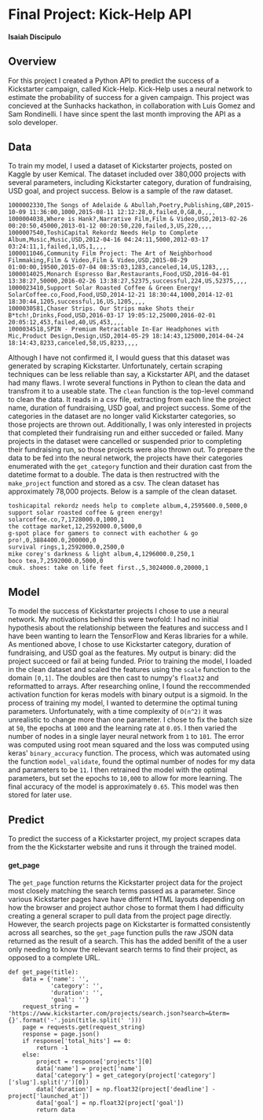 # Final Project: Kick-Help API
#### Isaiah Discipulo
## Overview
For this project I created a Python API to predict the success of a Kickstarter campaign, called Kick-Help. Kick-Help uses a neural network to estimate the probability of success for a given campaign. This project was concieved at the Sunhacks hackathon, in collaboration with Luis Gomez and Sam Rondinelli. I have since spent the last month improving the API as a solo developer.
## Data
To train my model, I used a dataset of Kickstarter projects, posted on Kaggle by user Kemical. The dataset included over 380,000 projects with several parameters, including Kickstarter category, duration of fundraising, USD goal, and project success. Below is a sample of the raw dataset.
```
1000002330,The Songs of Adelaide & Abullah,Poetry,Publishing,GBP,2015-10-09 11:36:00,1000,2015-08-11 12:12:28,0,failed,0,GB,0,,,,
1000004038,Where is Hank?,Narrative Film,Film & Video,USD,2013-02-26 00:20:50,45000,2013-01-12 00:20:50,220,failed,3,US,220,,,,
1000007540,ToshiCapital Rekordz Needs Help to Complete Album,Music,Music,USD,2012-04-16 04:24:11,5000,2012-03-17 03:24:11,1,failed,1,US,1,,,,
1000011046,Community Film Project: The Art of Neighborhood Filmmaking,Film & Video,Film & Video,USD,2015-08-29 01:00:00,19500,2015-07-04 08:35:03,1283,canceled,14,US,1283,,,,
1000014025,Monarch Espresso Bar,Restaurants,Food,USD,2016-04-01 13:38:27,50000,2016-02-26 13:38:27,52375,successful,224,US,52375,,,,
1000023410,Support Solar Roasted Coffee & Green Energy!  SolarCoffee.co,Food,Food,USD,2014-12-21 18:30:44,1000,2014-12-01 18:30:44,1205,successful,16,US,1205,,,,
1000030581,Chaser Strips. Our Strips make Shots their B*tch!,Drinks,Food,USD,2016-03-17 19:05:12,25000,2016-02-01 20:05:12,453,failed,40,US,453,,,,
1000034518,SPIN - Premium Retractable In-Ear Headphones with Mic,Product Design,Design,USD,2014-05-29 18:14:43,125000,2014-04-24 18:14:43,8233,canceled,58,US,8233,,,,
```
Although I have not confirmed it, I would guess that this dataset was generated by scraping Kickstarter. Unfortunately, certain scraping techniques can be less reliable than say, a Kickstarter API, and the dataset had many flaws. I wrote several functions in Python to clean the data and transfrom it to a useable state. The `clean` function is the top-level command to clean the data. It reads in a csv file, extracting from each line the project name, duration of fundraising, USD goal, and project success. Some of the categories in the dataset are no longer valid Kickstarter categories, so those projects are thrown out. Additionally, I was only interested in projects that completed their fundraising run and either succeded or failed. Many projects in the dataset were cancelled or suspended prior to completing their fundraising run, so those projects were also thrown out. To prepare the data to be fed into the neural network, the projects have their categories enumerated with the `get_category` function and their duration cast from the datetime format to a double. The data is then restructred with the `make_project` function and stored as a csv. The clean dataset has approximately 78,000 projects. Below is a sample of the clean dataset.
```
toshicapital rekordz needs help to complete album,4,2595600.0,5000,0
support solar roasted coffee & green energy!  solarcoffee.co,7,1728000.0,1000,1
the cottage market,12,2592000.0,5000,0
g-spot place for gamers to connect with eachother & go pro!,0,3884400.0,200000,0
survival rings,1,2592000.0,2500,0
mike corey's darkness & light album,4,1296000.0,250,1
boco tea,7,2592000.0,5000,0
cmuk. shoes: take on life feet first.,5,3024000.0,20000,1
```
## Model
To model the success of Kickstarter projects I chose to use a neural network. My motivations behind this were twofold: I had no initial hypothesis about the relationship between the features and success and I have been wanting to learn the TensorFlow and Keras libraries for a while. As mentioned above, I chose to use Kickstarter category, duration of fundraising, and USD goal as the features. My output is binary: did the project succeed or fail at being funded. Prior to training the model, I loaded in the clean dataset and scaled the features using the `scale` function to the domain `[0,1]`. The doubles are then cast to numpy's `float32` and reformatted to arrays. After researching online, I found the reccommended activation function for keras models with binary output is a sigmoid. In the process of training my model, I wanted to determine the optimal tuning parameters. Unfortunately, with a time complexity of `O(n^2)` it was unrealistic to change more than one parameter. I chose to fix the batch size at `50`, the epochs at `1000` and the learning rate at `0.05`. I then varied the number of nodes in a single layer neural network from `1` to `101`. The error was computed using root mean squared and the loss was computed using keras' `binary_accuracy` function. The process, which was automated using the function `model_validate`, found the optimal number of nodes for my data and parameters to be `11`. I then retrained the model with the optimal parameters, but set the epochs to `10,000` to allow for more learning. The final accuracy of the model is approximately `0.65`. This model was then stored for later use.
## Predict
To predict the success of a Kickstarter project, my project scrapes data from the the Kickstarter website and runs it through the trained model.
#### get_page
The `get_page` function returns the Kickstarter project data for the project most closely matching the search terms passed as a parameter. Since various Kickstarter pages have have differnt HTML layouts depending on how the browser and project author chose to format them I had difficulty creating a general scraper to pull data from the project page directly. However, the search projects page on Kickstarter is formatted consistently across all searches, so the `get_page` function pulls the raw JSON data returned as the result of a search. This has the added benifit of the a user only needing to know the relevant search terms to find their project, as opposed to a complete URL.
```
def get_page(title):
	data = {'name': '',
			'category': '',
			'duration': '',
			'goal': ''}
	request_string = 'https://www.kickstarter.com/projects/search.json?search=&term={}'.format('-'.join(title.split(' ')))
	page = requests.get(request_string)
	response = page.json()
	if response['total_hits'] == 0:
		return -1
	else:
		project = response['projects'][0]
		data['name'] = project['name']
		data['category'] = get_category(project['category']['slug'].split('/')[0])
		data['duration'] = np.float32(project['deadline'] - project['launched_at'])
		data['goal'] = np.float32(project['goal'])
		return data 
```
